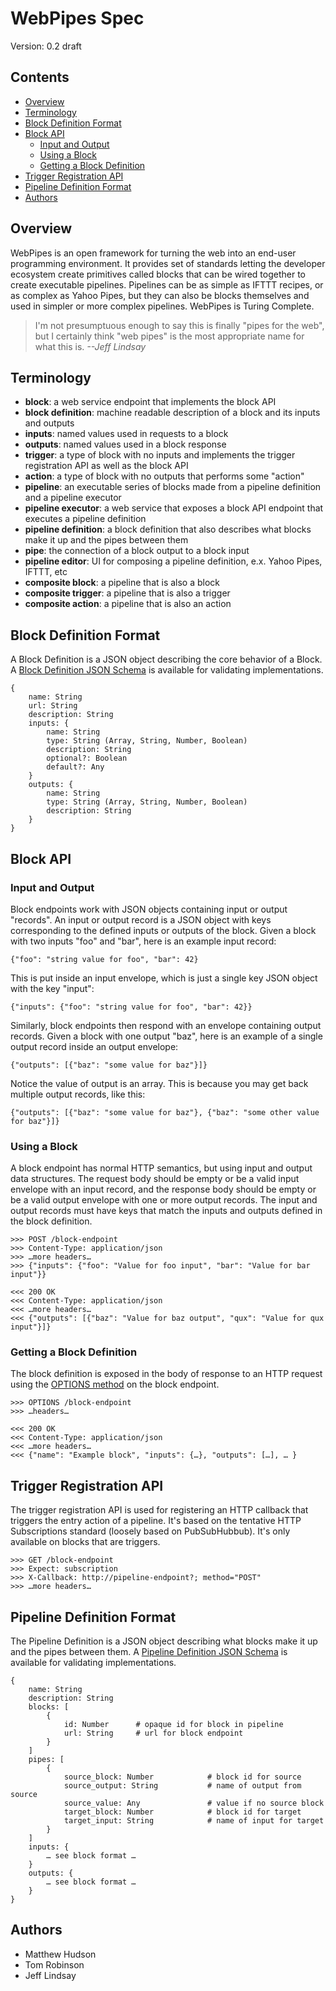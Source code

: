 # WebPipes Spec
Version: 0.2 draft

## Contents
* [Overview](#overview)
* [Terminology](#terminology)
* [Block Definition Format](#block-definition-format)
* [Block API](#block-api)
	* [Input and Output](#input-and-output)
	* [Using a Block](#using-a-block)
	* [Getting a Block Definition](#getting-a-block-definition)
* [Trigger Registration API](#trigger-registration-api)
* [Pipeline Definition Format](#pipeline-definition-format)
* [Authors](#authors)

## Overview
WebPipes is an open framework for turning the web into an end-user programming environment. It provides set of standards letting the developer ecosystem create primitives called blocks that can be wired together to create executable pipelines. Pipelines can be as simple as IFTTT recipes, or as complex as Yahoo Pipes, but they can also be blocks themselves and used in simpler or more complex pipelines. WebPipes is Turing Complete.

> I'm not presumptuous enough to say this is finally "pipes for the web", but I certainly think "web pipes" is the most appropriate name for what this is. *--Jeff Lindsay*

## Terminology
* __block__: a web service endpoint that implements the block API
* __block definition__: machine readable description of a block and its inputs and outputs
* __inputs__: named values used in requests to a block
* __outputs__: named values used in a block response
* __trigger__: a type of block with no inputs and implements the trigger registration API as well as the block API
* __action__: a type of block with no outputs that performs some "action"
* __pipeline__: an executable series of blocks made from a pipeline definition and a pipeline executor
* __pipeline executor__: a web service that exposes a block API endpoint that executes a pipeline definition 
* __pipeline definition__: a block definition that also describes what blocks make it up and the pipes between them
* __pipe__: the connection of a block output to a block input
* __pipeline editor__: UI for composing a pipeline definition, e.x. Yahoo Pipes, IFTTT, etc
* __composite block__: a pipeline that is also a block
* __composite trigger__: a pipeline that is also a trigger
* __composite action__: a pipeline that is also an action

## Block Definition Format
A Block Definition is a JSON object describing the core behavior of a Block. A [Block Definition JSON Schema](https://github.com/webpipes/spec/blob/master/schemas/block-definition.schema.json) is available for validating implementations.

	{
	    name: String
	    url: String
	    description: String
	    inputs: {
	        name: String
	        type: String (Array, String, Number, Boolean)
	        description: String
	        optional?: Boolean
	        default?: Any
	    }
	    outputs: {
	        name: String
	        type: String (Array, String, Number, Boolean)
	        description: String
	    }
	}


## Block API
### Input and Output
Block endpoints work with JSON objects containing input or output "records". An input or output record is a JSON object with keys corresponding to the defined inputs or outputs of the block. Given a block with two inputs "foo" and "bar", here is an example input record:
	
	{"foo": "string value for foo", "bar": 42}

This is put inside an input envelope, which is just a single key JSON object with the key "input":

	{"inputs": {"foo": "string value for foo", "bar": 42}}

Similarly, block endpoints then respond with an envelope containing output records. Given a block with one output "baz", here is an example of a single output record inside an output envelope:

	{"outputs": [{"baz": "some value for baz"}]}

Notice the value of output is an array. This is because you may get back multiple output records, like this: 

	{"outputs": [{"baz": "some value for baz"}, {"baz": "some other value for baz"}]}

### Using a Block
A block endpoint has normal HTTP semantics, but using input and output data structures. The request body should be empty or be a valid input envelope with an input record, and the response body should be empty or be a valid output envelope with one or more output records. The input and output records must have keys that match the inputs and outputs defined in the block definition.

	>>> POST /block-endpoint
	>>> Content-Type: application/json
	>>> …more headers…
	>>> {"inputs": {"foo": "Value for foo input", "bar": "Value for bar input"}}

	<<< 200 OK
	<<< Content-Type: application/json
	<<< …more headers…
	<<< {"outputs": [{"baz": "Value for baz output", "qux": "Value for qux input"}]}

### Getting a Block Definition
The block definition is exposed in the body of response to an HTTP request using the [OPTIONS method](http://zacstewart.com/2012/04/14/http-options-method.html) on the block endpoint.

	>>> OPTIONS /block-endpoint
	>>> …headers…

	<<< 200 OK
	<<< Content-Type: application/json
	<<< …more headers…
	<<< {"name": "Example block", "inputs": {…}, "outputs": […], … }

## Trigger Registration API
The trigger registration API is used for registering an HTTP callback that triggers the entry action of a pipeline. It's based on the tentative HTTP Subscriptions standard (loosely based on PubSubHubbub). It's only available on blocks that are triggers.

	>>> GET /block-endpoint
	>>> Expect: subscription
	>>> X-Callback: http://pipeline-endpoint?; method="POST"
	>>> …more headers…

## Pipeline Definition Format
The Pipeline Definition is a JSON object describing what blocks make it up and the pipes between them. A [Pipeline Definition JSON Schema](https://github.com/webpipes/spec/blob/master/schemas/pipeline-definition.schema.json) is available for validating implementations.

	{
	    name: String
	    description: String
	    blocks: [
	        {
	            id: Number		# opaque id for block in pipeline
	            url: String		# url for block endpoint
	        }
	    ]
	    pipes: [
	        {
	            source_block: Number			# block id for source
	            source_output: String			# name of output from source
	            source_value: Any				# value if no source block
	            target_block: Number			# block id for target
	            target_input: String			# name of input for target
	        }
	    ]
	    inputs: {
      		… see block format …
	    }
	    outputs: {
      		… see block format …
	    }
	}

## Authors
* Matthew Hudson
* Tom Robinson
* Jeff Lindsay
